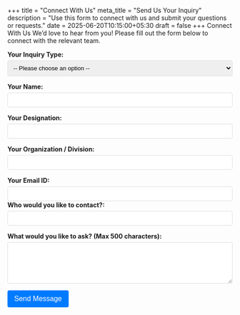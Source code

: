 +++
title = "Connect With Us"
meta_title = "Send Us Your Inquiry"
description = "Use this form to connect with us and submit your questions or requests."
date = 2025-06-20T10:15:00+05:30
draft = false
+++
Connect With Us
We’d love to hear from you! Please fill out the form below to connect with the relevant team.
<form name="contact" method="POST" data-netlify="true" netlify-honeypot="bot-field" action="/thank-you/">
    <p class="hidden">
        <label>Don’t fill this out if you’re human: <input name="bot-field" /></label>
    </p>
    <div class="form-group">
        <label for="inquiryType">Your Inquiry Type:</label>
        <select id="inquiryType" name="inquiryType" required>
            <option value="">-- Please choose an option --</option>
            <option value="industry-msme-startup">Industry / MSME / Startup Collaboration</option>
            <option value="academia-research">Academia / Research Collaboration</option>
            <option value="general-inquiry">General Inquiry</option>
            <option value="other">Other</option>
        </select>
    </div>
    <div class="form-group">
        <label for="requesterName">Your Name:</label>
        <input type="text" id="requesterName" name="requesterName" required>
    </div>
    <div class="form-group">
        <label for="requesterDesignation">Your Designation:</label>
        <input type="text" id="requesterDesignation" name="requesterDesignation">
    </div>
    <div class="form-group">
        <label for="requesterDivision">Your Organization / Division:</label>
        <input type="text" id="requesterDivision" name="requesterDivision">
    </div>
    <div class="form-group">
        <label for="requesterEmail">Your Email ID:</label>
        <input type="email" id="requesterEmail" name="requesterEmail" required>
    <div class="form-group">
        <label for="contactPerson">Who would you like to contact?:</label>
        <input type="text" id="contactPerson" name="contactPerson">
    </div>
    <div class="form-group">
        <label for="message">What would you like to ask? (Max 500 characters):</label>
        <textarea id="message" name="message" rows="5" maxlength="500" required></textarea>
    </div>
    <div class="form-group">
        <button type="submit">Send Message</button>
    </div>
    <p>
    </p>
</form>

<style>
    /* Basic inline styling for demonstration. You should ideally put this in your theme's CSS */
    .form-group {
        margin-bottom: 15px;
    }
    .form-group label {
        display: block;
        margin-bottom: 5px;
        font-weight: bold;
    }
    .form-group input[type="text"],
    .form-group input[type="email"],
    .form-group select,
    .form-group textarea {
        width: 100%;
        padding: 8px;
        border: 1px solid #ddd;
        border-radius: 4px;
        box-sizing: border-box; /* Ensures padding doesn't increase width */
    }
    .form-group textarea {
        resize: vertical; /* Allow vertical resizing */
    }
    .form-group button {
        background-color: #007bff;
        color: white;
        padding: 10px 15px;
        border: none;
        border-radius: 4px;
        cursor: pointer;
        font-size: 16px;
    }
    .form-group button:hover {
        background-color: #0056b3;
    }
    .hidden {
        display: none;
    }
</style>
